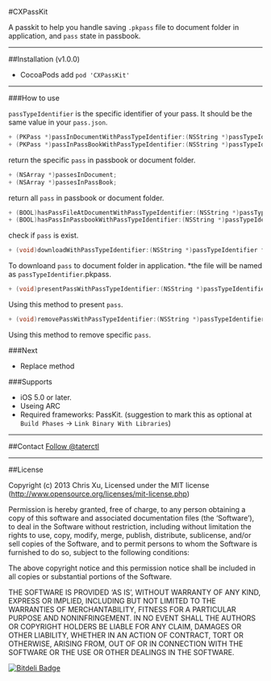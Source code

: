 #CXPassKit

A passkit to help you handle saving `.pkpass` file to document folder in application, and `pass` state in passbook.

---
##Installation (v1.0.0)

* CocoaPods add `pod 'CXPassKit'`

---
###How to use

`passTypeIdentifier` is the specific identifier of your pass. It should be the same value in your `pass.json`.

```Objective-C
+ (PKPass *)passInDocumentWithPassTypeIdentifier:(NSString *)passTypeIdentifier;
+ (PKPass *)passInPassBookWithPassTypeIdentifier:(NSString *)passTypeIdentifier;
```

return the specific `pass` in passbook or document folder.

```Objective-C
+ (NSArray *)passesInDocument;
+ (NSArray *)passesInPassBook;
```

return all `pass` in passbook or document folder.

```Objective-C
+ (BOOL)hasPassFileAtDocumentWithPassTypeIdentifier:(NSString *)passTypeIdentifier;
+ (BOOL)hasPassInPassbookWithPassTypeIdentifier:(NSString *)passTypeIdentifier;
```

check if `pass` is exist.


```Objective-C
+ (void)downloadWithPassTypeIdentifier:(NSString *)passTypeIdentifier fromURL:(NSURL *)url completionBlock:(downloadCompletionBlock)block;
```

To downloand `pass` to document folder in application.
*the file will be named as `passTypeIdentifier`.pkpass.

```Objective-C
+ (void)presentPassWithPassTypeIdentifier:(NSString *)passTypeIdentifier delegateViewController:(UIViewController *)delegateVC completionBlock:(presentCompletionBlock)block;
```

Using this method to present `pass`.

```Objective-C
+ (void)removePassWithPassTypeIdentifier:(NSString *)passTypeIdentifier;
```

Using this method to remove specific `pass`.

###Next

* Replace method

###Supports
* iOS 5.0 or later.
* Useing ARC
* Required frameworks: PassKit. (suggestion to mark this as optional at  `Build Phases` -> `Link Binary With Libraries`)


---
##Contact
<a href="https://twitter.com/taterctl" class="twitter-follow-button" data-show-count="ture" data-lang="zh-tw">Follow @taterctl</a>
<script>!function(d,s,id){var js,fjs=d.getElementsByTagName(s)[0],p=/^http:/.test(d.location)?'http':'https';if(!d.getElementById(id)){js=d.createElement(s);js.id=id;js.src=p+'://platform.twitter.com/widgets.js';fjs.parentNode.insertBefore(js,fjs);}}(document, 'script', 'twitter-wjs');</script>


---
##License

Copyright (c) 2013 Chris Xu, Licensed under the MIT license (http://www.opensource.org/licenses/mit-license.php)

Permission is hereby granted, free of charge, to any person obtaining a copy of this software and associated documentation files (the ‘Software’), to deal in the Software without restriction, including without limitation the rights to use, copy, modify, merge, publish, distribute, sublicense, and/or sell copies of the Software, and to permit persons to whom the Software is furnished to do so, subject to the following conditions:

The above copyright notice and this permission notice shall be included in all copies or substantial portions of the Software.

THE SOFTWARE IS PROVIDED ‘AS IS’, WITHOUT WARRANTY OF ANY KIND, EXPRESS OR IMPLIED, INCLUDING BUT NOT LIMITED TO THE WARRANTIES OF MERCHANTABILITY, FITNESS FOR A PARTICULAR PURPOSE AND NONINFRINGEMENT. IN NO EVENT SHALL THE AUTHORS OR COPYRIGHT HOLDERS BE LIABLE FOR ANY CLAIM, DAMAGES OR OTHER LIABILITY, WHETHER IN AN ACTION OF CONTRACT, TORT OR OTHERWISE, ARISING FROM, OUT OF OR IN CONNECTION WITH THE SOFTWARE OR THE USE OR OTHER DEALINGS IN THE SOFTWARE.

[![Bitdeli Badge](https://d2weczhvl823v0.cloudfront.net/ChrisXu1221/cxpasskit/trend.png)](https://bitdeli.com/free "Bitdeli Badge")

